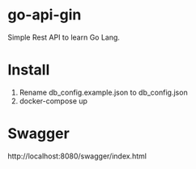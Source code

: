# go-api-gin

Simple Rest API to learn Go Lang.

# Install
1. Rename db_config.example.json to db_config.json
2. docker-compose up

# Swagger
http://localhost:8080/swagger/index.html
